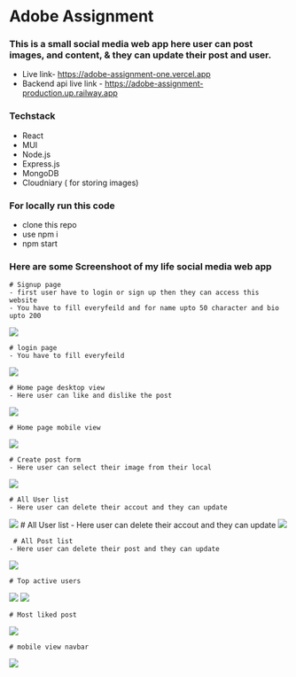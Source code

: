# Adobe Assignment

### This is a small social media web app here user can post images, and content, & they can update their post and user.

- Live link- https://adobe-assignment-one.vercel.app
- Backend api live link - https://adobe-assignment-production.up.railway.app

### Techstack

- React
- MUI
- Node.js
- Express.js
- MongoDB
- Cloudniary ( for storing images)

### For locally run this code 
 - clone this repo
 - use npm i 
 - npm start 

 ### Here are some Screenshoot of my life social media web app




    # Signup page
    - first user have to login or sign up then they can access this website 
    - You have to fill everyfeild and for name upto 50 character and bio upto 200 

  <img src="./readmephoto/signup.png">

    # login page
    - You have to fill everyfeild  
  <img src="./readmephoto/signup.png">

    # Home page desktop view
    - Here user can like and dislike the post
 <img src="./readmephoto/desktopHome page.png">
       
    # Home page mobile view 
  <img src="./readmephoto/mobileHomePage.png">

    # Create post form
    - Here user can select their image from their local 
<img src="./readmephoto/createPost.png">  

    # All User list 
    - Here user can delete their accout and they can update 
 <img src="./readmephoto/edituser.png">
     # All User list 
    - Here user can delete their accout and they can update 
 <img src="./readmephoto/edituser.png">
  
     # All Post list 
    - Here user can delete their post and they can update 
 <img src="./readmephoto/postEdit.png">

    # Top active users 
<img src="./readmephoto/userAnalytics.png">
<img src="./readmephoto/topusermobile.png">

    # Most liked post
 <img src="./readmephoto/postanalytics.png">   

    # mobile view navbar 
   <img src="./readmephoto/navbarResponsive.png">   


  



 
